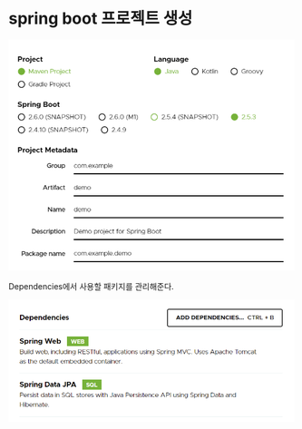 # spring boot 프로젝트 생성



![image-20210815234421506](assets/image-20210815234421506.png)



Dependencies에서 사용할 패키지를 관리해준다.

![image-20210815234559866](assets/image-20210815234559866.png)


